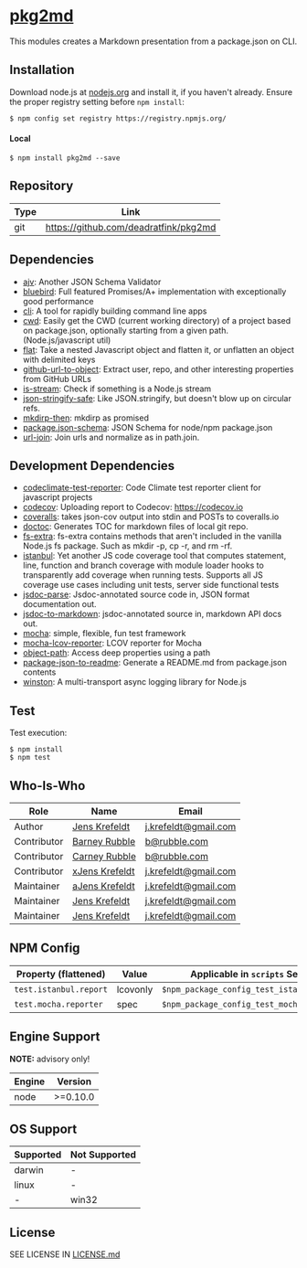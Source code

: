 # [pkg2md](https://github.com/deadratfink/pkg2md)

This modules creates a Markdown presentation from a package.json on CLI.

## Installation

Download node.js at [nodejs.org](https://nodejs.org) and install it, if you haven't already. Ensure the proper registry setting before `npm install`:

```
$ npm config set registry https://registry.npmjs.org/
```

#### Local

```
$ npm install pkg2md --save
```

## Repository

| Type | Link  |
| --- | --- |
| git | https://github.com/deadratfink/pkg2md |

## Dependencies

- [ajv](https://github.com/epoberezkin/ajv): Another JSON Schema Validator
- [bluebird](https://github.com/petkaantonov/bluebird): Full featured Promises/A+ implementation with exceptionally good performance
- [cli](https://github.com/node-js-libs/cli): A tool for rapidly building command line apps
- [cwd](https://github.com/jonschlinkert/cwd): Easily get the CWD (current working directory) of a project based on package.json, optionally starting from a given path. (Node.js/javascript util)
- [flat](https://github.com/hughsk/flat): Take a nested Javascript object and flatten it, or unflatten an object with delimited keys
- [github-url-to-object](https://github.com/zeke/github-url-to-object): Extract user, repo, and other interesting properties from GitHub URLs
- [is-stream](https://github.com/sindresorhus/is-stream): Check if something is a Node.js stream
- [json-stringify-safe](https://github.com/isaacs/json-stringify-safe): Like JSON.stringify, but doesn't blow up on circular refs.
- [mkdirp-then](https://github.com/fs-utils/mkdirp-then): mkdirp as promised
- [package.json-schema](https://github.com/Bartvds/package.json-schema): JSON Schema for node/npm package.json
- [url-join](https://github.com/jfromaniello/url-join): Join urls and normalize as in path.join.

## Development Dependencies

- [codeclimate-test-reporter](https://github.com/codeclimate/javascript-test-reporter): Code Climate test reporter client for javascript projects
- [codecov](https://github.com/codecov/codecov-node): Uploading report to Codecov: https://codecov.io
- [coveralls](https://github.com/nickmerwin/node-coveralls): takes json-cov output into stdin and POSTs to coveralls.io
- [doctoc](https://github.com/thlorenz/doctoc): Generates TOC for markdown files of local git repo.
- [fs-extra](https://github.com/jprichardson/node-fs-extra): fs-extra contains methods that aren't included in the vanilla Node.js fs package. Such as mkdir -p, cp -r, and rm -rf.
- [istanbul](https://github.com/gotwarlost/istanbul): Yet another JS code coverage tool that computes statement, line, function and branch coverage with module loader hooks to transparently add coverage when running tests. Supports all JS coverage use cases including unit tests, server side functional tests 
- [jsdoc-parse](https://github.com/jsdoc2md/jsdoc-parse): Jsdoc-annotated source code in, JSON format documentation out.
- [jsdoc-to-markdown](https://github.com/jsdoc2md/jsdoc-to-markdown): jsdoc-annotated source in, markdown API docs out.
- [mocha](https://github.com/mochajs/mocha): simple, flexible, fun test framework
- [mocha-lcov-reporter](https://github.com/StevenLooman/mocha-lcov-reporter): LCOV reporter for Mocha
- [object-path](https://github.com/mariocasciaro/object-path): Access deep properties using a path
- [package-json-to-readme](https://github.com/zeke/package-json-to-readme): Generate a README.md from package.json contents
- [winston](https://github.com/winstonjs/winston): A multi-transport async logging library for Node.js

## Test

Test execution:

```
$ npm install
$ npm test
```

## Who-Is-Who

| Role | Name | Email  |
| --- | --- | --- |
| Author | [Jens Krefeldt](https://github.com/deadratfink) | [j.krefeldt@gmail.com](mailto:j.krefeldt@gmail.com?subject=pkg2md) |
| Contributor | [Barney Rubble](http://barnyrubble.tumblr.com/) | [b@rubble.com](mailto:b@rubble.com?subject=pkg2md) |
| Contributor | [Carney Rubble](http://barnyrubble.tumblr.com/) | [b@rubble.com](mailto:b@rubble.com?subject=pkg2md) |
| Contributor | [xJens Krefeldt](https://github.com/deadratfink) | [j.krefeldt@gmail.com](mailto:j.krefeldt@gmail.com?subject=pkg2md) |
| Maintainer | [aJens Krefeldt](https://github.com/deadratfink) | [j.krefeldt@gmail.com](mailto:j.krefeldt@gmail.com?subject=pkg2md) |
| Maintainer | [Jens Krefeldt](https://github.com/deadratfink) | [j.krefeldt@gmail.com](mailto:j.krefeldt@gmail.com?subject=pkg2md) |
| Maintainer | [Jens Krefeldt](https://github.com/deadratfink) | [j.krefeldt@gmail.com](mailto:j.krefeldt@gmail.com?subject=pkg2md) |
## NPM Config

| Property (flattened) | Value | Applicable in `scripts` Section  |
| --- | --- | --- |
| `test.istanbul.report` | lcovonly | `$npm_package_config_test_istanbul_report`|
| `test.mocha.reporter` | spec | `$npm_package_config_test_mocha_reporter`|


## Engine Support

**NOTE:**  advisory only!

| Engine | Version  |
| --- | --- |
| node | >=0.10.0 |


## OS Support

| Supported | Not Supported  |
| --- | --- |
| darwin | - |
| linux | - |
| - | win32 |


## License

SEE LICENSE IN [LICENSE.md](https://github.com/deadratfink/pkg2md/blob/master/LICENSE.md)


